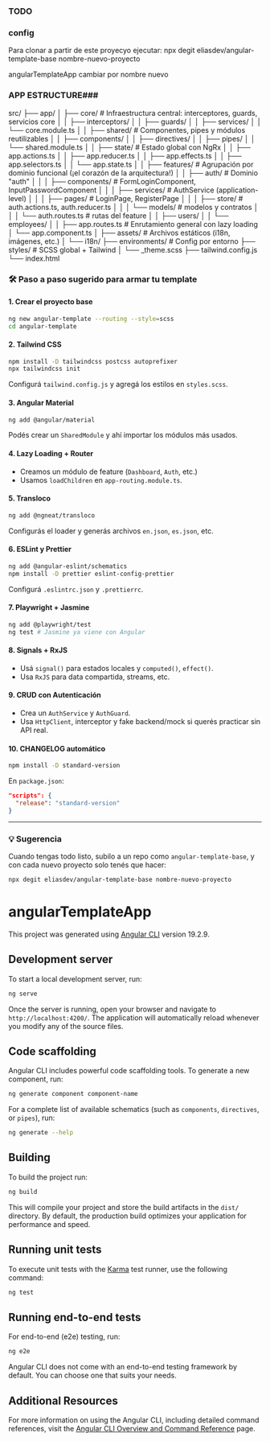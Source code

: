### TODO ##

### config ###
Para clonar a partir de este proyecyo ejecutar:
npx degit eliasdev/angular-template-base nombre-nuevo-proyecto

angularTemplateApp cambiar por nombre nuevo

### APP ESTRUCTURE###
src/
├── app/
│   ├── core/                    # Infraestructura central: interceptores, guards, servicios core
│   │   ├── interceptors/
│   │   ├── guards/
│   │   ├── services/
│   │   └── core.module.ts
│
│   ├── shared/                  # Componentes, pipes y módulos reutilizables
│   │   ├── components/
│   │   ├── directives/
│   │   ├── pipes/
│   │   └── shared.module.ts
│
│   ├── state/                   # Estado global con NgRx
│   │   ├── app.actions.ts
│   │   ├── app.reducer.ts
│   │   ├── app.effects.ts
│   │   ├── app.selectors.ts
│   │   └── app.state.ts
│
│   ├── features/                # Agrupación por dominio funcional (¡el corazón de la arquitectura!)
│   │   ├── auth/                # Dominio "auth"
│   │   │   ├── components/      # FormLoginComponent, InputPasswordComponent
│   │   │   ├── services/        # AuthService (application-level) 
│   │   │   ├── pages/           # LoginPage, RegisterPage
│   │   │   ├── store/           # auth.actions.ts, auth.reducer.ts
│   │   │   └── models/          # modelos y contratos
│   │   │   └── auth.routes.ts   # rutas del feature
│   │   ├── users/
│   │   └── employees/
│
│   ├── app.routes.ts            # Enrutamiento general con lazy loading
│   └── app.component.ts
│
├── assets/                      # Archivos estáticos (i18n, imágenes, etc.)
│   └── i18n/
├── environments/                # Config por entorno
├── styles/                      # SCSS global + Tailwind
│   └── _theme.scss
├── tailwind.config.js
└── index.html


### 🛠️ **Paso a paso sugerido para armar tu template**

#### 1. **Crear el proyecto base**
```bash
ng new angular-template --routing --style=scss
cd angular-template
```

#### 2. **Tailwind CSS**
```bash
npm install -D tailwindcss postcss autoprefixer
npx tailwindcss init
```
Configurá `tailwind.config.js` y agregá los estilos en `styles.scss`.

#### 3. **Angular Material**
```bash
ng add @angular/material
```
Podés crear un `SharedModule` y ahí importar los módulos más usados.

#### 4. **Lazy Loading + Router**
- Creamos un módulo de feature (`Dashboard`, `Auth`, etc.)
- Usamos `loadChildren` en `app-routing.module.ts`.

#### 5. **Transloco**
```bash
ng add @ngneat/transloco
```
Configurás el loader y generás archivos `en.json`, `es.json`, etc.

#### 6. **ESLint y Prettier**
```bash
ng add @angular-eslint/schematics
npm install -D prettier eslint-config-prettier
```
Configurá `.eslintrc.json` y `.prettierrc`.

#### 7. **Playwright + Jasmine**
```bash
ng add @playwright/test
ng test # Jasmine ya viene con Angular
```

#### 8. **Signals + RxJS**
- Usá `signal()` para estados locales y `computed()`, `effect()`.
- Usa `RxJS` para data compartida, streams, etc.

#### 9. **CRUD con Autenticación**
- Crea un `AuthService` y `AuthGuard`.
- Usa `HttpClient`, interceptor y fake backend/mock si querés practicar sin API real.

#### 10. **CHANGELOG automático**
```bash
npm install -D standard-version
```
En `package.json`:
```json
"scripts": {
  "release": "standard-version"
}
```

---

### 💡 Sugerencia
Cuando tengas todo listo, subilo a un repo como `angular-template-base`, y con cada nuevo proyecto solo tenés que hacer:

```bash
npx degit eliasdev/angular-template-base nombre-nuevo-proyecto
```


# angularTemplateApp

This project was generated using [Angular CLI](https://github.com/angular/angular-cli) version 19.2.9.

## Development server

To start a local development server, run:

```bash
ng serve
```

Once the server is running, open your browser and navigate to `http://localhost:4200/`. The application will automatically reload whenever you modify any of the source files.

## Code scaffolding

Angular CLI includes powerful code scaffolding tools. To generate a new component, run:

```bash
ng generate component component-name
```

For a complete list of available schematics (such as `components`, `directives`, or `pipes`), run:

```bash
ng generate --help
```

## Building

To build the project run:

```bash
ng build
```

This will compile your project and store the build artifacts in the `dist/` directory. By default, the production build optimizes your application for performance and speed.

## Running unit tests

To execute unit tests with the [Karma](https://karma-runner.github.io) test runner, use the following command:

```bash
ng test
```

## Running end-to-end tests

For end-to-end (e2e) testing, run:

```bash
ng e2e
```

Angular CLI does not come with an end-to-end testing framework by default. You can choose one that suits your needs.

## Additional Resources

For more information on using the Angular CLI, including detailed command references, visit the [Angular CLI Overview and Command Reference](https://angular.dev/tools/cli) page.
